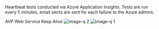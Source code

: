 Heartbeat tests conducted via Azure Application Insights. Tests are run every 5 minutes, email alerts are sent for each failure to the Azure admins.

AVP Web Service Keep Alive
![image-q 2](https://cloud.githubusercontent.com/assets/23264395/23562633/204362a4-fff8-11e6-9a35-4be4b877400e.png)
![image-q 1](https://cloud.githubusercontent.com/assets/23264395/23562632/20436ae2-fff8-11e6-85cf-9807705c12d6.png)
